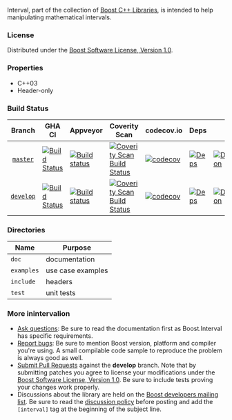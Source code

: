 Interval, part of the collection of [Boost C++ Libraries](https://github.com/boostorg), is intended to help manipulating mathematical intervals.

### License

Distributed under the [Boost Software License, Version 1.0](https://www.boost.org/LICENSE_1_0.txt).

### Properties

* C++03
* Header-only

### Build Status

<!-- boost-ci/tools/makebadges.sh --project interval --appveyor r4wayfdbegahy29j --codecov GejkQK9wH8 --coverity 17151 -->
| Branch          | GHA CI | Appveyor | Coverity Scan | codecov.io | Deps | Docs | Tests |
| :-------------: | ------ | -------- | ------------- | ---------- | ---- | ---- | ----- |
| [`master`](https://github.com/boostorg/interval/tree/master) | [![Build Status](https://github.com/boostorg/interval/actions/workflows/ci.yml/badge.svg?branch=master)](https://github.com/boostorg/interval/actions?query=branch:master) | [![Build status](https://ci.appveyor.com/api/projects/status/r4wayfdbegahy29j/branch/master?svg=true)](https://ci.appveyor.com/project/cppalliance/interval/branch/master) | [![Coverity Scan Build Status](https://scan.coverity.com/projects/17151/badge.svg)](https://scan.coverity.com/projects/boostorg-interval) | [![codecov](https://codecov.io/gh/boostorg/interval/branch/master/graph/badge.svg?token=GejkQK9wH8)](https://codecov.io/gh/boostorg/interval/tree/master) | [![Deps](https://img.shields.io/badge/deps-master-brightgreen.svg)](https://pdimov.github.io/boostdep-report/master/interval.html) | [![Documentation](https://img.shields.io/badge/docs-master-brightgreen.svg)](https://www.boost.org/doc/libs/master/libs/interval) | [![Enter the Matrix](https://img.shields.io/badge/matrix-master-brightgreen.svg)](https://www.boost.org/development/tests/master/developer/interval.html)
| [`develop`](https://github.com/boostorg/interval/tree/develop) | [![Build Status](https://github.com/boostorg/interval/actions/workflows/ci.yml/badge.svg?branch=develop)](https://github.com/boostorg/interval/actions?query=branch:develop) | [![Build status](https://ci.appveyor.com/api/projects/status/r4wayfdbegahy29j/branch/develop?svg=true)](https://ci.appveyor.com/project/cppalliance/interval/branch/develop) | [![Coverity Scan Build Status](https://scan.coverity.com/projects/17151/badge.svg)](https://scan.coverity.com/projects/boostorg-interval) | [![codecov](https://codecov.io/gh/boostorg/interval/branch/develop/graph/badge.svg?token=GejkQK9wH8)](https://codecov.io/gh/boostorg/interval/tree/develop) | [![Deps](https://img.shields.io/badge/deps-develop-brightgreen.svg)](https://pdimov.github.io/boostdep-report/develop/interval.html) | [![Documentation](https://img.shields.io/badge/docs-develop-brightgreen.svg)](https://www.boost.org/doc/libs/develop/libs/interval) | [![Enter the Matrix](https://img.shields.io/badge/matrix-develop-brightgreen.svg)](https://www.boost.org/development/tests/develop/developer/interval.html)

### Directories

| Name        | Purpose                        |
| ----------- | ------------------------------ |
| `doc`       | documentation                  |
| `examples`  | use case examples              |
| `include`   | headers                        |
| `test`      | unit tests                     |

### More inintervalion

* [Ask questions](https://stackoverflow.com/questions/ask?tags=c%2B%2B,boost,boost-interval): Be sure to read the documentation first as Boost.Interval has specific requirements.
* [Report bugs](https://github.com/boostorg/interval/issues): Be sure to mention Boost version, platform and compiler you're using. A small compilable code sample to reproduce the problem is always good as well.
* [Submit Pull Requests](https://github.com/boostorg/interval/pulls) against the **develop** branch. Note that by submitting patches you agree to license your modifications under the [Boost Software License, Version 1.0](https://www.boost.org/LICENSE_1_0.txt).  Be sure to include tests proving your changes work properly.
* Discussions about the library are held on the [Boost developers mailing list](https://www.boost.org/community/groups.html#main). Be sure to read the [discussion policy](https://www.boost.org/community/policy.html) before posting and add the `[interval]` tag at the beginning of the subject line.

